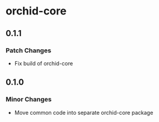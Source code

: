 # orchid-core

## 0.1.1

### Patch Changes

- Fix build of orchid-core

## 0.1.0

### Minor Changes

- Move common code into separate orchid-core package
